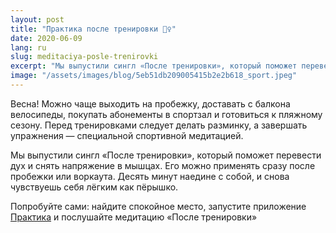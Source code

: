 ```yaml
---
layout: post
title: "Практика после тренировки 🏋️‍♀️"
date: 2020-06-09
lang: ru
slug: meditaciya-posle-trenirovki
excerpt: "Мы выпустили сингл «После тренировки», который поможет перевести дух и снять напряжение в мышцах."
image: "/assets/images/blog/5eb51db209005415b2e2b618_sport.jpeg"
---
```



Весна! Можно чаще выходить на пробежку, доставать с балкона велосипеды, покупать абонементы в спортзал и готовиться к пляжному сезону. Перед тренировками следует делать разминку, а завершать упражнения — специальной спортивной медитацией.

Мы выпустили сингл «После тренировки», который поможет перевести дух и снять напряжение в мышцах. Его можно применять сразу после пробежки или воркаута. Десять минут наедине с собой, и снова чувствуешь себя лёгким как пёрышко.

Попробуйте сами: найдите спокойное место, запустите приложение [Практика](https://itunes.apple.com/us/app/практика-медитации-на-русском/id1467786415) и послушайте медитацию «После тренировки» 
‍
